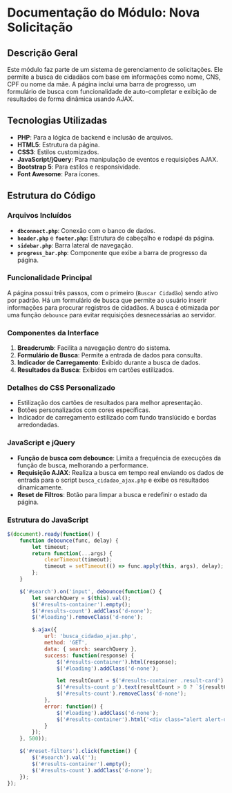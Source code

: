 # Documentação do Módulo: Nova Solicitação

## Descrição Geral
Este módulo faz parte de um sistema de gerenciamento de solicitações. Ele permite a busca de cidadãos com base em informações como nome, CNS, CPF ou nome da mãe. A página inclui uma barra de progresso, um formulário de busca com funcionalidade de auto-completar e exibição de resultados de forma dinâmica usando AJAX.

## Tecnologias Utilizadas
- **PHP**: Para a lógica de backend e inclusão de arquivos.
- **HTML5**: Estrutura da página.
- **CSS3**: Estilos customizados.
- **JavaScript/jQuery**: Para manipulação de eventos e requisições AJAX.
- **Bootstrap 5**: Para estilos e responsividade.
- **Font Awesome**: Para ícones.

## Estrutura do Código
### Arquivos Incluídos
- **`dbconnect.php`**: Conexão com o banco de dados.
- **`header.php`** e **`footer.php`**: Estrutura de cabeçalho e rodapé da página.
- **`sidebar.php`**: Barra lateral de navegação.
- **`progress_bar.php`**: Componente que exibe a barra de progresso da página.

### Funcionalidade Principal
A página possui três passos, com o primeiro (`Buscar Cidadão`) sendo ativo por padrão. Há um formulário de busca que permite ao usuário inserir informações para procurar registros de cidadãos. A busca é otimizada por uma função `debounce` para evitar requisições desnecessárias ao servidor.

### Componentes da Interface
1. **Breadcrumb**: Facilita a navegação dentro do sistema.
2. **Formulário de Busca**: Permite a entrada de dados para consulta.
3. **Indicador de Carregamento**: Exibido durante a busca de dados.
4. **Resultados da Busca**: Exibidos em cartões estilizados.

### Detalhes do CSS Personalizado
- Estilização dos cartões de resultados para melhor apresentação.
- Botões personalizados com cores específicas.
- Indicador de carregamento estilizado com fundo translúcido e bordas arredondadas.

### JavaScript e jQuery
- **Função de busca com debounce**: Limita a frequência de execuções da função de busca, melhorando a performance.
- **Requisição AJAX**: Realiza a busca em tempo real enviando os dados de entrada para o script `busca_cidadao_ajax.php` e exibe os resultados dinamicamente.
- **Reset de Filtros**: Botão para limpar a busca e redefinir o estado da página.

### Estrutura do JavaScript
```javascript
$(document).ready(function() {
    function debounce(func, delay) {
        let timeout;
        return function(...args) {
            clearTimeout(timeout);
            timeout = setTimeout(() => func.apply(this, args), delay);
        };
    }

    $('#search').on('input', debounce(function() {
        let searchQuery = $(this).val();
        $('#results-container').empty();
        $('#results-count').addClass('d-none');
        $('#loading').removeClass('d-none');

        $.ajax({
            url: 'busca_cidadao_ajax.php',
            method: 'GET',
            data: { search: searchQuery },
            success: function(response) {
                $('#results-container').html(response);
                $('#loading').addClass('d-none');

                let resultCount = $('#results-container .result-card').length;
                $('#results-count p').text(resultCount > 0 ? `${resultCount} cidadão(ãos) encontrado(s)` : 'Nenhum resultado encontrado.');
                $('#results-count').removeClass('d-none');
            },
            error: function() {
                $('#loading').addClass('d-none');
                $('#results-container').html('<div class="alert alert-danger">Erro ao buscar dados. Tente novamente.</div>');
            }
        });
    }, 500));

    $('#reset-filters').click(function() {
        $('#search').val('');
        $('#results-container').empty();
        $('#results-count').addClass('d-none');
    });
});

